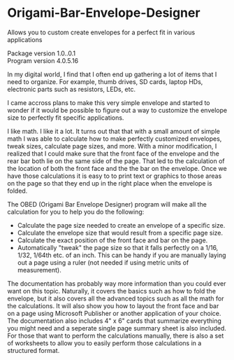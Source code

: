 # Origami-Bar-Envelope-Designer
Allows you to custom create envelopes for a perfect fit in various applications

Package version 1.0..0.1  
Program version 4.0.5.16

In my digital world, I find that I often end up gathering a lot of items that I need to organize. For example, thumb drives, SD cards, laptop HDs, electronic parts such as resistors, LEDs, etc.

I came accross plans to make this very simple envelope and started to wonder if it would be possible to figure out a way to customize the envelope size to perfectly fit specific applications.

I like math. I like it a lot. It turns out that that with a small amount of simple math I was able to calculate how to make perfectly customized envelopes, tweak sizes, calculate page sizes, and more. With a minor modification, I realized that I could make sure that the front face of the envelope and the rear bar both lie on the same side of the page. That led to the calculation of the location of both the front face and the the bar on the envelope. Once we have those calculations it is easy to to print text or graphics to those areas on the page so that they end up in the right place when the envelope is folded.

The OBED (Origami Bar Envelope Designer) program will make all the calculation for you to help you do the following:

- Calculate the page size needed to  create an envelope of a specific size.
- Calculate the envelope size that would result from a specific page size.
- Calculate the exact position of the front face and bar on the page.
- Automatically "tweak" the page size so that it falls perfectly on a 1/16, 1/32, 1/64th etc. of an inch. This can be handy if you are manually laying out a page using a ruler (not needed if using metric units of measurement).

The documentation has probably way more information than you could ever want on this topic. Naturally, it covers the basics such as how to fold the envelope, but it also covers all the advanced topics such as all the math for the calculations. It will also show you how to layout the front face and bar on a page using Microsoft Publisher or another application of your choice. The documentation also includes 4" x 6" cards that summarize everything you might need and a seperate single page summary sheet is also included. For those that want to perform the calculations manually, there is also a set of worksheets to allow you to easily perform those calculations in a structured format.




